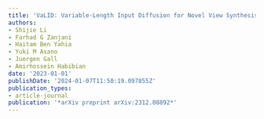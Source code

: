 ```yaml
---
title: 'VaLID: Variable-Length Input Diffusion for Novel View Synthesis'
authors:
- Shijie Li
- Farhad G Zanjani
- Haitam Ben Yahia
- Yuki M Asano
- Juergen Gall
- Amirhossein Habibian
date: '2023-01-01'
publishDate: '2024-01-07T11:50:19.097855Z'
publication_types:
- article-journal
publication: '*arXiv preprint arXiv:2312.08892*'
---
```


